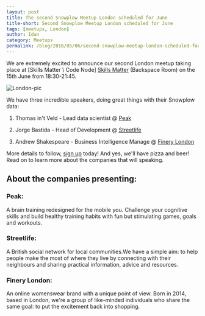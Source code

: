 ```yaml
---
layout: post
title: The second Snowplow Meetup London scheduled for June
title-short: Second Snowplow Meetup London scheduled for June
tags: [meetups, London]
author: Idan
category: Meetups
permalink: /blog/2016/05/06/second-snowplow-meetup-london-scheduled-for-june/
---
```


We are extremely excited to announce our second London meetup taking place at [Skills Matter \ Code Node] [Skills Matter] (Backspace Room) on the 15th June from 18:30-21:45.

![London-pic]

We have three incredible speakers, doing great things with their Snowplow data:

1. Thomas in't Veld - Lead data scientist @ [Peak]

2. Jorge Bastida - Head of Development @ [Streetlife]

3. Andrew Shakespeare - Business Intelligence Manage @ [Finery London]

More details to follow, [sign up] today! And yes, we'll have pizza and beer! Read on to learn more about the companies that will speaking.

<!--more-->

## About the companies presenting:

### Peak:

A brain training redesigned for the mobile you. Challenge your cognitive skills and build healthy training habits with fun but stimulating games, goals and workouts.

### Streetlife:

A British social network for local communities.We have a simple aim: to help people make the most of where they live by connecting with their neighbours and sharing practical information, advice and resources.

### Finery London:

An online womenswear brand with a unique point of view. Born in 2014, based in London, we're a group of like-minded individuals who share the same goal: to put the excitement back into shopping.

[London-pic]: /assets/img/blog/2016/05/shoreditch.jpg
[Peak]: http://www.peak.net/
[Streetlife]: https://www.streetlife.com/
[Finery London]: https://www.finerylondon.com/
[Skills Matter]: https://skillsmatter.com/
[sign up]: http://www.meetup.com/Snowplow-Analytics-London/events/230871831/
